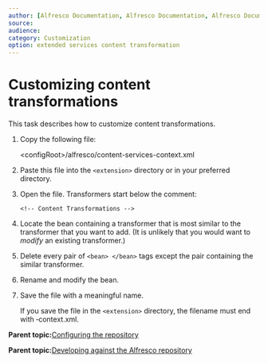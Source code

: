 ```yaml
---
author: [Alfresco Documentation, Alfresco Documentation, Alfresco Documentation]
source: 
audience: 
category: Customization
option: extended services content transformation
---
```


# Customizing content transformations

This task describes how to customize content transformations.

1.  Copy the following file:

    <configRoot\>/alfresco/content-services-context.xml

2.  Paste this file into the `<extension>` directory or in your preferred directory.

3.  Open the file. Transformers start below the comment:

    ```
    <!-- Content Transformations -->
    ```

4.  Locate the bean containing a transformer that is most similar to the transformer that you want to add. \(It is unlikely that you would want to *modify* an existing transformer.\)

5.  Delete every pair of `<bean> </bean>` tags except the pair containing the similar transformer.

6.  Rename and modify the bean.

7.  Save the file with a meaningful name.

    If you save the file in the `<extension>` directory, the filename must end with ‑context.xml.


**Parent topic:**[Configuring the repository](../concepts/intro-core.md)

**Parent topic:**[Developing against the Alfresco repository](../reuse/gge-hdg-alfrescodevelopment.md)

